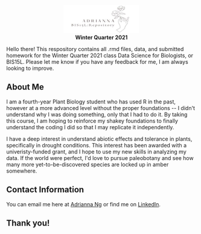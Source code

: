 <p align="center">
  <img src="https://github.com/adkng/BIS15W2021_ang/blob/main/newrepositoryimage.jpg?raw=true"   width="200" height="75"/><br>
  <b>Winter Quarter 2021</b>
</p>

Hello there! This respository contains all .rmd files, data, and submitted homework for the Winter Quarter 2021 class Data Science for Biologists, or BIS15L. Please let me know if you have any feedback for me, I am always looking to improve.

## About Me
I am a fourth-year Plant Biology student who has used R in the past, however at a more advanced level without the proper foundations -- I didn't understand why I was doing something, only that I had to do it. By taking this course, I am hoping to reinforce my shakey foundations to finally understand the coding I did so that I may replicate it independently.

I have a deep interest in understand abiotic effects and tolerance in plants, specifically in drought conditions. This interest has been awarded with a univeristy-funded grant, and I hope to use my new skills in analyzing my data. If the world were perfect, I'd love to pursue paleobotany and see how many more yet-to-be-discovered species are locked up in amber somewhere.

## Contact Information
You can email me here at [Adrianna Ng](mailto:adkng@ucdavis.edu) or find me on
[LinkedIn](https://www.linkedin.com/in/adrianna-ng/).

## Thank you!